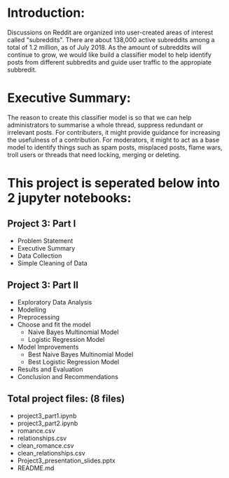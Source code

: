 # Introduction:
Discussions on Reddit are organized into user-created areas of interest called "subreddits". There are about 138,000 active subreddits among a total of 1.2 million, as of July 2018. As the amount of subreddits will continue to grow, we would like build a classifier model to help identify posts from different subbredits and guide user traffic to the appropiate subbredit.

# Executive Summary:
The reason to create this classifier model is so that we can help administrators to summarise a whole thread, suppress redundant or irrelevant posts. For contributers, it might provide guidance for increasing the usefulness of a contribution. For moderators, it might to act as a base model to identify things such as spam posts, misplaced posts, flame wars, troll users or threads that need locking, merging or deleting.


# This project is seperated below into 2 jupyter notebooks:

## Project 3: Part I
- Problem Statement
- Executive Summary
- Data Collection
- Simple Cleaning of Data

## Project 3: Part II
- Exploratory Data Analysis
- Modelling
- Preprocessing
- Choose and fit the model
    - Naive Bayes Multinomial Model
    - Logistic Regression Model
- Model Improvements
    - Best Naive Bayes Multinomial Model
    - Best Logistic Regression Model
- Results and Evaluation
- Conclusion and Recommendations

## Total project files: (8 files)
- project3_part1.ipynb
- project3_part2.ipynb
- romance.csv
- relationships.csv
- clean_romance.csv
- clean_relationships.csv
- Project3_presentation_slides.pptx
- README.md